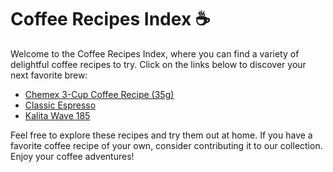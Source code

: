 # Coffee Recipes Index ☕

Welcome to the Coffee Recipes Index, where you can find a variety of delightful coffee recipes to try. Click on the links below to discover your next favorite brew:

- [Chemex 3-Cup Coffee Recipe (35g)](chemex-3-cup-35g-1-17.md)
- [Classic Espresso](classic-espresso.md)
- [Kalita Wave 185](kalita-wave-185.md)


Feel free to explore these recipes and try them out at home. If you have a favorite coffee recipe of your own, consider contributing it to our collection. Enjoy your coffee adventures!
